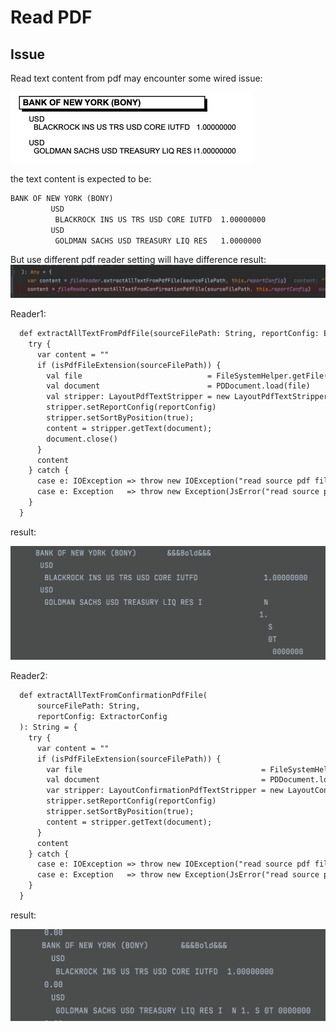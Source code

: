 # Read PDF

## Issue

Read text content from pdf may encounter some wired issue:

![original pic](./pic/originfile.png)

the text content is expected to be:
```markdown
BANK OF NEW YORK (BONY)      
         USD
          BLACKROCK INS US TRS USD CORE IUTFD  1.00000000     
         USD
          GOLDMAN SACHS USD TREASURY LIQ RES   1.0000000 
```

But use different pdf reader setting will have difference result:
![readers](./pic/readers.png)

Reader1:

```markdown
  def extractAllTextFromPdfFile(sourceFilePath: String, reportConfig: ExtractorConfig): String = {
    try {
      var content = ""
      if (isPdfFileExtension(sourceFilePath)) {
        val file                            = FileSystemHelper.getFile(sourceFilePath)
        val document                        = PDDocument.load(file)
        val stripper: LayoutPdfTextStripper = new LayoutPdfTextStripper
        stripper.setReportConfig(reportConfig)
        stripper.setSortByPosition(true);
        content = stripper.getText(document);
        document.close()
      }
      content
    } catch {
      case e: IOException => throw new IOException("read source pdf file IO error")
      case e: Exception   => throw new Exception(JsError("read source pdf file IO error"))
    }
  }
```

result:

![result1](./pic/reader1.png)

Reader2:

```markdown
  def extractAllTextFromConfirmationPdfFile(
      sourceFilePath: String,
      reportConfig: ExtractorConfig
  ): String = {
    try {
      var content = ""
      if (isPdfFileExtension(sourceFilePath)) {
        var file                                        = FileSystemHelper.getFile(sourceFilePath)
        val document                                    = PDDocument.load(file);
        var stripper: LayoutConfirmationPdfTextStripper = new LayoutConfirmationPdfTextStripper;
        stripper.setReportConfig(reportConfig)
        stripper.setSortByPosition(true);
        content = stripper.getText(document);
      }
      content
    } catch {
      case e: IOException => throw new IOException("read source pdf file IO error")
      case e: Exception   => throw new Exception(JsError("read source pdf file IO error"))
    }
  }
```

result:

![result2](./pic/reader2.png)